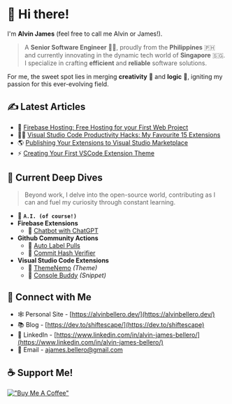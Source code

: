 # 👋 Hi there!

I'm **Alvin James** (feel free to call me Alvin or James!).

> A **Senior Software Engineer** 🧑‍💻, proudly from the **Philippines** 🇵🇭 and currently innovating in the dynamic tech world of **Singapore** 🇸🇬. I specialize in crafting **efficient** and **reliable** software solutions.

For me, the sweet spot lies in merging **creativity** 🎨 and **logic** 🧠, igniting my passion for this ever-evolving field.

## ✍️ Latest Articles

- 🚀 [Firebase Hosting: Free Hosting for your First Web Project](https://dev.to/shiftescape/firebase-hosting-free-hosting-for-your-first-web-project-28n8)
- 🧑‍💻 [Visual Studio Code Productivity Hacks: My Favourite 15 Extensions](https://dev.to/shiftescape/visual-studio-code-productivity-hacks-my-favourite-15-extensions-1gb7)
- 🌎 [Publishing Your Extensions to Visual Studio Marketplace](https://dev.to/shiftescape/publishing-your-extensions-to-visual-studio-marketplace-49ma)
- ⚡️ [Creating Your First VSCode Extension Theme](https://dev.to/shiftescape/creating-your-first-vscode-extension-9d4)

## 🔬 Current Deep Dives
> Beyond work, I delve into the open-source world, contributing as I can and fuel my curiosity through constant learning.

- 🤖 **`A.I. (of course!)`**
- **Firebase Extensions**
  - 🤖 [Chatbot with ChatGPT](https://extensions.dev/extensions/shiftescape/firestore-chatgpt-bot)
- **Github Community Actions**
  - 🔖 [Auto Label Pulls](https://github.com/marketplace/actions/auto-label-pulls)
  - 📇 [Commit Hash Verifier](https://github.com/marketplace/actions/commit-hash-verifier)
- **Visual Studio Code Extensions**
  - 🎨 [ThemeNemo](https://marketplace.visualstudio.com/items?itemName=AlvinJamesBellero.theme-nemo) _(Theme)_
  - 📜 [Console Buddy](https://marketplace.visualstudio.com/items?itemName=AlvinJamesBellero.console-buddy) _(Snippet)_

## 🤝 Connect with Me
- 🕸️ Personal Site - [https://alvinbellero.dev/](https://alvinbellero.dev/)
- 📚 Blog - [https://dev.to/shiftescape/](https://dev.to/shiftescape)
- 🧳 LinkedIn - [https://www.linkedin.com/in/alvin-james-bellero/](https://www.linkedin.com/in/alvin-james-bellero/)
- 📧 Email - [ajames.bellero@gmail.com](mailto:ajames.bellero@gmail.com)

## ☕️ Support Me!
[!["Buy Me A Coffee"](https://www.buymeacoffee.com/assets/img/custom_images/orange_img.png)](https://www.buymeacoffee.com/shiftEscapeAlvin)
